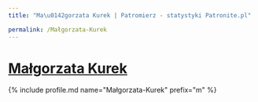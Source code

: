```yaml
---
title: "Ma\u0142gorzata Kurek | Patromierz - statystyki Patronite.pl"

permalink: /Małgorzata-Kurek
---
```


# [Małgorzata Kurek](https://patronite.pl/Małgorzata-Kurek)

{% include profile.md name="Małgorzata-Kurek" prefix="m" %}

